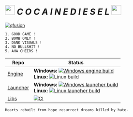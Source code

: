 # <img src="https://cdn.discordapp.com/attachments/784554619627110400/873509311010201610/icon.png" width=32> ___C O C A I N E D I E S E L___ <img src="https://cdn.discordapp.com/attachments/784554619627110400/873509311010201610/icon.png" width=32>

[![qfusion](https://i.imgur.com/XGsXu5w.png)](https://github.com/qfusion)

    1. GOOD GAME !
    2. BOMB ONLY !
    3. DANK VISUALS !
    4. NO BULLSHIT !
    5. AHA CHEERS !

| Repo | Status |
| --- | --- |
| [Engine](https://github.com/mikejsavage/cocainediesel) | **Windows:** [![Windows engine build](https://ci.appveyor.com/api/projects/status/gm4uucsa58bpgx57?svg=true)](https://ci.appveyor.com/project/mikejsavage/cocainediesel-windows)<br>**Linux:** [![Linux build](https://ci.appveyor.com/api/projects/status/3f2klr95870lfxhg?svg=true)](https://ci.appveyor.com/project/mikejsavage/cocainediesel-linux) |
| [Launcher](https://github.com/mikejsavage/cocainediesel-launcher) | **Windows:** [![Windows launcher build](https://ci.appveyor.com/api/projects/status/0xprq9d61lojw3yn?svg=true)](https://ci.appveyor.com/project/mikejsavage/cocainediesel-launcher-windows)<br>**Linux:** [![Linux launcher build](https://ci.appveyor.com/api/projects/status/bj5c143bdn2juabl?svg=true)](https://ci.appveyor.com/project/mikejsavage/cocainediesel-launcher-linux) |
| [Libs](https://github.com/mikejsavage/cocainediesel-libs) | [![CI](https://api.cirrus-ci.com/github/mikejsavage/cocainediesel-libs.svg)](https://cirrus-ci.com/github/mikejsavage/cocainediesel-libs) |


`Hearts rebuilt from hope resurrect dreams killed by hate.`
